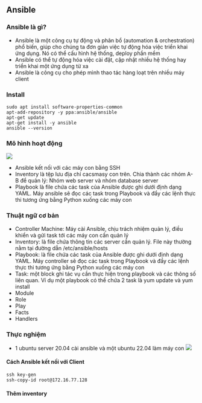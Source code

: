 ## Ansible 
### Ansible là gì?
- Ansible là một công cụ tự động và phân bổ (automation & orchestration) phổ biến, giúp cho chúng ta đơn giản việc tự động hóa việc triển khai ứng dụng. Nó có thể cấu hình hệ thống, deploy phần mềm
- Ansible có thể tự động hóa việc cài đặt, cập nhật nhiều hệ thống hay triển khai một ứng dụng từ xa
- Ansible là công cụ cho phép mình thao tác hàng loạt trên nhiều máy client
### Install 
```
sudo apt install software-properties-common
apt-add-repository -y ppa:ansible/ansible
apt-get update
apt-get install -y ansible
ansible --version
```
### Mô hình hoạt động
![](https://hackmd.io/_uploads/rJKaK5EIh.png)
- Ansible kết nối với các máy con bằng SSH
- Inventory là tệp lưu địa chỉ cacsmasy con trên. Chia thành các nhóm A-B để quản lý: Nhóm web server và nhóm database server
- Playbook là file chứa các task của Ansible được ghi dưới định dạng YAML. Máy ansible sẽ đọc các task trong Playbook và đẩy các lệnh thực thi tương ứng bằng Python xuống các máy con
### Thuật ngữ cơ bản
- Controller Machine: Máy cài Ansible, chịu trách nhiệm quản lý, điều khiển và gửi task tới các máy con cần quản lý
- Inventory: là file chứa thông tin các server cần quản lý. File này thường nằm tại đường dẫn /etc/ansible/hosts
- Playbook: là file chứa các task của Ansible được ghi dưới định dạng YAML. Máy controller sẽ đọc các task trong Playbook và đẩy các lệnh thực thi tương ứng bằng Python xuống các máy con
- Task: một block ghi tác vụ cần thực hiện trong playbook và các thông số liên quan. Ví dụ một playbook có thể chứa 2 task là yum update và yum install
- Module
- Role
- Play
- Facts
- Handlers
### Thực nghiệm
- 1 ubuntu server 20.04 cài ansible và một ubuntu 22.04 làm máy con
![](https://hackmd.io/_uploads/HyCPR54U2.png)
#### Cách Ansible kết nối với Client
```
ssh key-gen
ssh-copy-id root@172.16.77.128
```
#### Thêm inventory
